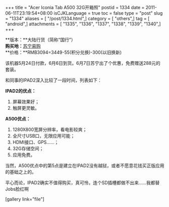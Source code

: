 +++
title = "Acer Iconia Tab A500 32G开箱照"
postid = 1334
date = 2011-06-11T23:19:54+08:00
isCJKLanguage = true
toc = false
type = "post"
slug = "1334"
aliases = [ "/post/1334.html",]
category = [ "others",]
tag = [ "android",]
attachments = [ "1335", "1336", "1337", "1338", "1339", "1340",]
+++


**版本：**大陆行货（简称“国行”）  
**购买地：**[苏宁易购](http://www.suning.cn)  
**价格：**RMB3094=3449-55(积分兑换)-300(以旧换新)

该机器5月24日付款，6月6日到货。6月7日苏宁出了个优惠，免费赠送288元的套装。

和同事的IPAD2深入比较了一段时间，列表如下：

**IPAD2的优点：**

1.  屏幕效果好；
2.  触屏更灵敏。

<!--more-->

**A500优点：**

1.  1280X800宽屏分辨率，看电影较爽；
2.  全尺寸USB口，无限应用可能；
3.  HDMI接口、GPS……；
4.  32G存储空间；
5.  应用免费。

当然，A500优点中的第5点是建立在IPAD2没有越狱，或者不愿意花钱买正版应用的基础之上的。

平心而论，IPAD2确实不值得购买，真可怜，连个SD插槽都做不出来……我都替Jobs脸红啊

[gallery link="file"]

